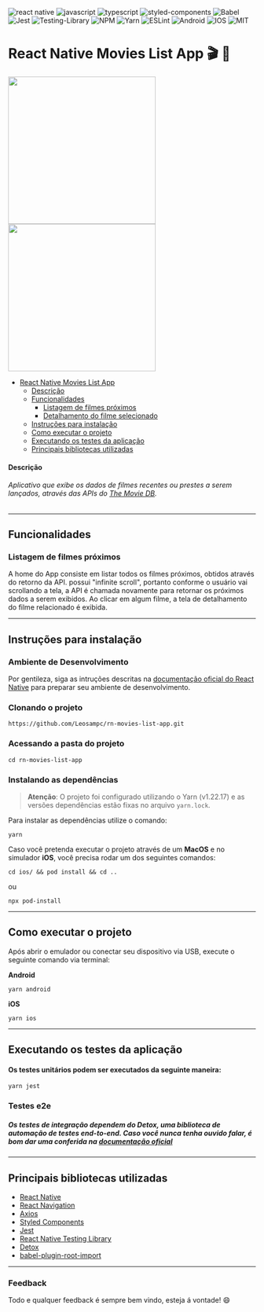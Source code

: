![react native](https://img.shields.io/badge/React_Native-20232A?style=for-the-badge&logo=react&logoColor=61DAFB) ![javascript](https://img.shields.io/badge/JavaScript-323330?style=for-the-badge&logo=javascript&logoColor=F7DF1E) ![typescript](https://img.shields.io/badge/TypeScript-007ACC?style=for-the-badge&logo=typescript&logoColor=white) ![styled-components](https://img.shields.io/badge/styled--components-DB7093?style=for-the-badge&logo=styled-components&logoColor=white) ![Babel](https://img.shields.io/badge/Babel-F9DC3e?style=for-the-badge&logo=babel&logoColor=black) ![Jest](https://img.shields.io/badge/-jest-%23C21325?style=for-the-badge&logo=jest&logoColor=white) ![Testing-Library](https://img.shields.io/badge/-TestingLibrary-%23E33332?style=for-the-badge&logo=testing-library&logoColor=white) ![NPM](https://img.shields.io/badge/NPM-%23000000.svg?style=for-the-badge&logo=npm&logoColor=white) ![Yarn](https://img.shields.io/badge/yarn-%232C8EBB.svg?style=for-the-badge&logo=yarn&logoColor=white) ![ESLint](https://img.shields.io/badge/ESLint-4B3263?style=for-the-badge&logo=eslint&logoColor=white) ![Android](https://img.shields.io/badge/Android-3DDC84?style=for-the-badge&logo=android&logoColor=white) ![IOS](https://img.shields.io/badge/iOS-000000?style=for-the-badge&logo=ios&logoColor=white) ![MIT](https://img.shields.io/github/license/Ileriayo/markdown-badges?style=for-the-badge)

# React Native Movies List App :clapper: :movie_camera:

<p float="left">
  <img width="300" src="https://cdn.discordapp.com/attachments/727585262653145129/1082736335477022882/Simulator_Screen_Shot_-_iPhone_14_-_2023-03-07_at_15.43.22.png" />
  <img width="300" src="https://cdn.discordapp.com/attachments/727585262653145129/1082736335829336206/Simulator_Screen_Shot_-_iPhone_14_-_2023-03-07_at_15.43.55.png" />
</p>

- [React Native Movies List App](#rn-movies-list-app)
  - [Descrição](#descricao)
  - [Funcionalidades](#funcionalidades)
    - [Listagem de filmes próximos](#upcoming-movies)
    - [Detalhamento do filme selecionado](#movie-details)
  - [Instruções para instalação](#instrucoes-para-instalacao)
  - [Como executar o projeto](#como-executar-o-projeto)
  - [Executando os testes da aplicação](#executando-os-testes-da-aplicacao)
  - [Principais bibliotecas utilizadas](#principais-bibliotecas-utilizadas)

#### Descrição

###### Aplicativo que exibe os dados de filmes recentes ou prestes a serem lançados, através das APIs do [The Movie DB](https://www.themoviedb.org/).

---

## Funcionalidades

### Listagem de filmes próximos

A home do App consiste em listar todos os filmes próximos, obtidos através do retorno da API. possui "infinite scroll", portanto conforme o usuário vai scrollando a tela, a API é chamada novamente para retornar os próximos dados a serem exibidos. Ao clicar em algum filme, a tela de detalhamento do filme relacionado é exibida.

---

## Instruções para instalação

### Ambiente de Desenvolvimento

Por gentileza, siga as intruções descritas na [documentação oficial do React Native](https://reactnative.dev/docs/environment-setup) para preparar seu ambiente de desenvolvimento.

### Clonando o projeto

```
https://github.com/Leosampc/rn-movies-list-app.git
```

### Acessando a pasta do projeto

```
cd rn-movies-list-app
```

### Instalando as dependências

> **Atenção**: O projeto foi configurado utilizando o Yarn (v1.22.17) e as versões dependências estão fixas no arquivo `yarn.lock`.

Para instalar as dependências utilize o comando:

```
yarn
```

Caso você pretenda executar o projeto através de um **MacOS** e no simulador **iOS**, você precisa rodar um dos seguintes comandos:

```
cd ios/ && pod install && cd ..
```

ou

```
npx pod-install
```

---

## Como executar o projeto

Após abrir o emulador ou conectar seu dispositivo via USB, execute o seguinte comando via terminal:

**Android**

```
yarn android
```

**iOS**

```
yarn ios
```

---

## Executando os testes da aplicação

#### Os testes unitários podem ser executados da seguinte maneira:

```
yarn jest
```

### Testes e2e

##### Os testes de integração dependem do **Detox**, uma biblioteca de automação de testes end-to-end. Caso você nunca tenha ouvido falar, é bom dar uma conferida na [documentação oficial](https://wix.github.io/Detox/)

---

## Principais bibliotecas utilizadas

- [React Native](https://reactnative.dev)
- [React Navigation](https://reactnavigation.org)
- [Axios](https://axios-http.com)
- [Styled Components](https://styled-components.com)
- [Jest](https://jestjs.io)
- [React Native Testing Library](https://callstack.github.io/react-native-testing-library/)
- [Detox](https://wix.github.io/Detox/)
- [babel-plugin-root-import](https://www.npmjs.com/package/babel-plugin-root-import)

---

### Feedback

Todo e qualquer feedback é sempre bem vindo, esteja á vontade! :smile:
